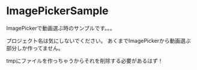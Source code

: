 # ImagePickerSample
ImagePickerで動画選ぶ時のサンプルです。。。

プロジェクト名は気にしないでください。
あくまでImagePickerから動画選ぶ部分しか作ってません。

tmpにファイルを作っちゃうからそれを削除する必要があるはず！